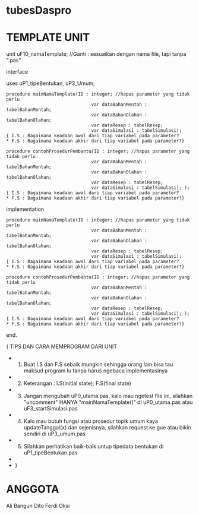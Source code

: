 # tubesDaspro


# TEMPLATE UNIT
unit uF10_namaTemplate; //Ganti : sesuaikan dengan nama file, tapi tanpa ".pas"

interface

uses uP1_tipeBentukan, uP3_Umum;

	procedure mainNamaTemplate(ID : integer; //hapus parameter yang tidak perlu
									var dataBahanMentah : tabelBahanMentah; 
									var dataBahanOlahan : tabelBahanOlahan; 
									var dataResep : tabelResep; 
									var dataSimulasi : tabelSimulasi); 
	{ I.S : Bagaimana keadaan awal dari tiap variabel pada parameter?
	* F.S : Bagaimana keadaan akhir dari tiap variabel pada parameter?}
	
	procedure contohProsedurPembantu(ID : integer; //hapus parameter yang tidak perlu
									var dataBahanMentah : tabelBahanMentah; 
									var dataBahanOlahan : tabelBahanOlahan; 
									var dataResep : tabelResep; 
									var dataSimulasi : tabelSimulasi); );
	{ I.S : Bagaimana keadaan awal dari tiap variabel pada parameter?
	* F.S : Bagaimana keadaan akhir dari tiap variabel pada parameter?}

implementation

	procedure mainNamaTemplate(ID : integer; //hapus parameter yang tidak perlu
									var dataBahanMentah : tabelBahanMentah; 
									var dataBahanOlahan : tabelBahanOlahan; 
									var dataResep : tabelResep; 
									var dataSimulasi : tabelSimulasi); 
	{ I.S : Bagaimana keadaan awal dari tiap variabel pada parameter?
	* F.S : Bagaimana keadaan akhir dari tiap variabel pada parameter?}
	
	procedure contohProsedurPembantu(ID : integer; //hapus parameter yang tidak perlu
									var dataBahanMentah : tabelBahanMentah; 
									var dataBahanOlahan : tabelBahanOlahan; 
									var dataResep : tabelResep; 
									var dataSimulasi : tabelSimulasi); );
	{ I.S : Bagaimana keadaan awal dari tiap variabel pada parameter?
	* F.S : Bagaimana keadaan akhir dari tiap variabel pada parameter?}	

end.

{ TIPS DAN CARA MEMPROGRAM DARI UNIT
* 1. Buat I.S dan F.S sebaik mungkin sehingga orang lain bisa tau maksud program lu tanpa harus ngebaca implementasinya
* 2. Keterangan : I.S(initial state); F.S(final state)
* 3. Jangan mengubah uP0_utama.pas, kalo mau ngetest file ini, silahkan "uncomment" HANYA "mainNamaTemplate()" di uP0_utama.pas atau uF3_startSimulasi.pas
* 4. Kalo mau butuh fungsi atau prosedur topik umum kaya updateTanggal(x) dan sejenisnya, silahkan request ke gue atau bikin sendiri di uP3_umum.pas
* 5. Silahkan perhatikan baik-baik untup tipedata bentukan di uP1_tipeBentukan.pas
* 
* }

# ANGGOTA 
Ali
Bangun
Dito
Ferdi
Oksi
